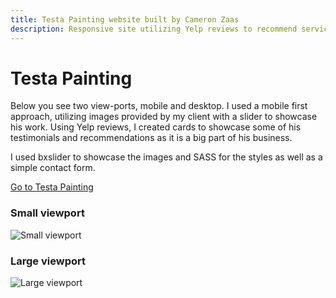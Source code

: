 ```yaml
---
title: Testa Painting website built by Cameron Zaas
description: Responsive site utilizing Yelp reviews to recommend service.
---
```


# Testa Painting

Below you see two view-ports, mobile and desktop. I used a mobile first approach, utilizing images provided by my client with a slider to showcase his work. Using Yelp reviews, I created cards to showcase some of his testimonials and recommendations as it is a big part of his business.

I used bxslider to showcase the images and SASS for the styles as well as a simple contact form.

<a href="http://testapainting.com/" target="_blank">Go to Testa Painting</a>

### Small viewport

![Small viewport](http://192.168.0.100:1111/images/testa-mobile.jpg)

### Large viewport

![Large viewport](http://192.168.0.100:1111/images/testa-desktop.jpg)